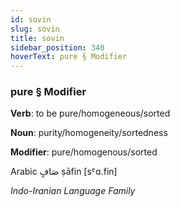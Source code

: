 ```yaml
---
id: sovin
slug: sovin
title: sovin
sidebar_position: 340
hoverText: pure § Modifier
---
```


### pure § Modifier

**Verb**: to be pure/homogeneous/sorted

**Noun**: purity/homogeneity/sortedness

**Modifier**: pure/homogenous/sorted

Arabic صَافٍ ṣāfin [sˤɑ.fin]

*Indo-Iranian Language Family*